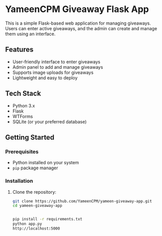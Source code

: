 # YameenCPM Giveaway Flask App

This is a simple Flask-based web application for managing giveaways. Users can enter active giveaways, and the admin can create and manage them using an interface.

## Features

- User-friendly interface to enter giveaways
- Admin panel to add and manage giveaways
- Supports image uploads for giveaways
- Lightweight and easy to deploy

## Tech Stack

- Python 3.x
- Flask
- WTForms
- SQLite (or your preferred database)

## Getting Started

### Prerequisites

- Python installed on your system
- `pip` package manager

### Installation

1. Clone the repository:
   ```bash
   git clone https://github.com/YameenCPM/yameen-giveaway-app.git
   cd yameen-giveaway-app


   pip install -r requirements.txt
   python app.py
   http://localhost:5000
   
